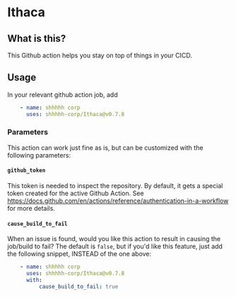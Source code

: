 # Ithaca

## What is this?
This Github action helps you stay on top of things in your CICD.

## Usage
In your relevant github action job, add

``` yaml
    - name: shhhhh corp
      uses: shhhhh-corp/Ithaca@v0.7.8
```

### Parameters
This action can work just fine as is, but can be customized with the
following parameters:

#### `github_token`
This token is needed to inspect the repository. By default, it gets a
special token created for the active Github Action. See
https://docs.github.com/en/actions/reference/authentication-in-a-workflow
for more details.

#### `cause_build_to_fail`
When an issue is found, would you like this action to result in
causing the job/build to fail? The default is `false`, but if you'd
like this feature, just add the following snippet, INSTEAD of the one above:

``` yaml
    - name: shhhhh corp
      uses: shhhhh-corp/Ithaca@v0.7.8
      with:
          cause_build_to_fail: true
```
